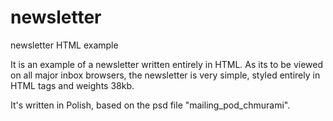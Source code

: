 # newsletter
newsletter HTML example

It is an example of a newsletter written entirely in HTML.
As its to be viewed on all major inbox browsers, the newsletter is very simple, styled entirely in HTML tags and weights 38kb.

It's written in Polish, based on the psd file "mailing_pod_chmurami".

